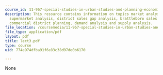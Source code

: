 ```yaml
---
course_id: 11-967-special-studies-in-urban-studies-and-planning-economic-development-planning-skills-january-iap-2007
description: This resource contains information on topics market analysis, brockton
  supermarket analysis, district sales gap analysis, brattleboro sales gap analysis,
  commercial district planning, demand analysis and supply analysis.
file_location: /coursemedia/11-967-special-studies-in-urban-studies-and-planning-economic-development-planning-skills-january-iap-2007/774e974dfba91f6e83c38d97de0b6170_lect3.pdf
file_type: application/pdf
layout: pdf
title: lect3.pdf
type: course
uid: 774e974dfba91f6e83c38d97de0b6170

---
```

None